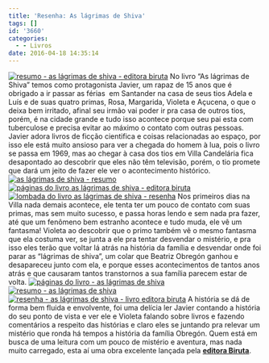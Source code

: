 ```yaml
---
title: 'Resenha: As lágrimas de Shiva'
tags: []
id: '3660'
categories:
  - - Livros
date: 2016-04-18 14:35:14
---
```


[![resumo - as lágrimas de shiva - editora biruta](http://natalia.blog.br/wp-content/uploads/2016/04/resenha-as-lágrimas-de-shiva-1024x768.jpg)](http://natalia.blog.br/wp-content/uploads/2016/04/resenha-as-lágrimas-de-shiva.jpg) No livro “As lágrimas de Shiva” temos como protagonista Javier, um rapaz de 15 anos que é obrigado a ir passar as férias  em Santander na casa de seus tios Adela e Luís e de suas quatro primas, Rosa, Margarida, Violeta e Açucena, o que o deixa bem irritado, afinal seu irmão vai poder ir pra casa de outros tios, porém, é na cidade grande e tudo isso acontece porque seu pai esta com tuberculose e precisa evitar ao máximo o contato com outras pessoas. Javier adora livros de ficção cientifica e coisas relacionadas ao espaço, por isso ele está muito ansioso para ver a chegada do homem à lua, pois o livro se passa em 1969, mas ao chegar à casa dos tios em Villa Candelária fica desapontado ao descobrir que eles não têm televisão, porém, o tio promete que dará um jeito de fazer ele ver o acontecimento histórico. [![as lágrimas de shiva - resumo](http://natalia.blog.br/wp-content/uploads/2016/04/páginas-do-livro-as-lágrimas-de-Shiva-1024x768.jpg)](http://natalia.blog.br/wp-content/uploads/2016/04/páginas-do-livro-as-lágrimas-de-Shiva.jpg) [![páginas do livro as lágrimas de shiva - editora biruta](http://natalia.blog.br/wp-content/uploads/2016/04/livro-as-lágrimas-de-shiva-páginas-1024x768.jpg)](http://natalia.blog.br/wp-content/uploads/2016/04/livro-as-lágrimas-de-shiva-páginas.jpg) [![lombada do livro as lágrimas de shiva - resenha ](http://natalia.blog.br/wp-content/uploads/2016/04/lombada-do-livro-As-lágrimas-de-Shiva-1024x768.jpg)](http://natalia.blog.br/wp-content/uploads/2016/04/lombada-do-livro-As-lágrimas-de-Shiva.jpg) Nos primeiros dias na Villa nada demais acontece, ele tenta ter um pouco de contato com suas primas, mas sem muito sucesso, e passa horas lendo e sem nada pra fazer, até que um fenômeno bem estranho acontece e tudo muda, ele vê um fantasma! Violeta ao descobrir que o primo também vê o mesmo fantasma que ela costuma ver, se junta a ele pra tentar desvendar o mistério, e pra isso eles terão que voltar lá atrás na história da família e desvendar onde foi parar as “lágrimas de shiva”, um colar que Beatriz Obregón ganhou e desapareceu junto com ela, e porque esses acontecimentos de tantos anos atrás e que causaram tantos transtornos a sua família parecem estar de volta. [![páginas do livro - as lágrimas de shiva ](http://natalia.blog.br/wp-content/uploads/2016/04/livo-as-lágrimas-de-shiva-1024x768.jpg)](http://natalia.blog.br/wp-content/uploads/2016/04/livo-as-lágrimas-de-shiva.jpg) [![resumo - as lágrimas de shiva ](http://natalia.blog.br/wp-content/uploads/2016/04/livro-e-vela-leitura-1024x768.jpg)](http://natalia.blog.br/wp-content/uploads/2016/04/livro-e-vela-leitura.jpg) [![resenha - as lágrimas de shiva - livro editora biruta](http://natalia.blog.br/wp-content/uploads/2016/04/resumo-as-lágrimas-de-shiva-1024x768.jpg)](http://natalia.blog.br/wp-content/uploads/2016/04/resumo-as-lágrimas-de-shiva.jpg) A história se dá de forma bem fluida e envolvente, foi uma delícia ler Javier contando a história do seu ponto de vista e ver ele e Violeta falando sobre livros e fazendo comentários a respeito das histórias e claro eles se juntando pra relevar um mistério que ronda há tempos a história da família Obregón. Quem está em busca de uma leitura com um pouco de mistério e aventura, mas nada muito carregado, esta aí uma obra excelente lançada pela **[editora Biruta](http://www.editorabiruta.com.br/)**.
